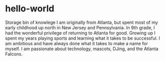 # hello-world
Storage bin of knowlege 
I am originally from Atlanta, but spent most of my early childhood up north in New Jersey and Pennsylvania. In 9th grade, I had the wonderful privilege of returning to Atlanta for good. Growing up I spent my years playing sports and learning what it takes to be successful. I am ambitious and have always done what it takes to make a name for myself. I am passionate about technology, mascots, DJing, and the Atlanta Falcons. 
